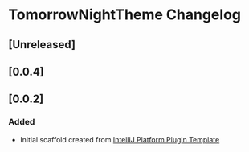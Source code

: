 <!-- Keep a Changelog guide -> https://keepachangelog.com -->

# TomorrowNightTheme Changelog

## [Unreleased]
## [0.0.4]
## [0.0.2]
### Added
- Initial scaffold created from [IntelliJ Platform Plugin Template](https://github.com/JetBrains/intellij-platform-plugin-template)
